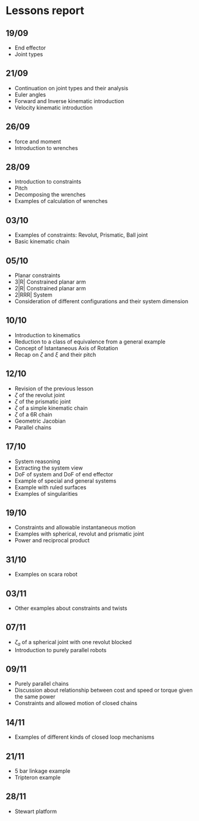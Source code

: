# Lessons report

## 19/09
- End effector
- Joint types

## 21/09
- Continuation on joint types and their analysis
- Euler angles
- Forward and Inverse kinematic introduction
- Velocity kinematic introduction

## 26/09
- force and moment
- Introduction to wrenches

## 28/09
- Introduction to constraints
- Pitch
- Decomposing the wrenches
- Examples of calculation of wrenches

## 03/10
- Examples of constraints: Revolut, Prismatic, Ball joint
- Basic kinematic chain

## 05/10
- Planar constraints
- 3|R| Constrained planar arm
- 2|R| Constrained planar arm
- 2|RRR| System
- Consideration of different configurations and their system dimension

## 10/10
- Introduction to kinematics
- Reduction to a class of equivalence from a general example
- Concept of Istantaneous Axis of Rotation
- Recap on $\zeta$ and $\xi$ and their pitch

## 12/10
- Revision of the previous lesson
- $\zeta$ of the revolut joint
- $\zeta$ of the prismatic joint
- $\zeta$ of a simple kinematic chain
- $\zeta$ of a 6R chain
- Geometric Jacobian
- Parallel chains

## 17/10
- System reasoning
- Extracting the system view
- DoF of system and DoF of end effector
- Example of special and general systems
- Example with ruled surfaces
- Examples of singularities

## 19/10
- Constraints and allowable instantaneous motion
- Examples with spherical, revolut and prismatic joint
- Power and reciprocal product

## 31/10
- Examples on scara robot

## 03/11
- Other examples about constraints and twists
## 07/11
- $\zeta_a$ of a spherical joint with one revolut blocked
- Introduction to purely parallel robots
## 09/11
- Purely parallel chains
- Discussion about relationship between cost and speed or torque given the same power
- Constraints and allowed motion of closed chains

## 14/11
- Examples of different kinds of closed loop mechanisms

## 21/11
- 5 bar linkage example
- Tripteron example

## 28/11
- Stewart platform
